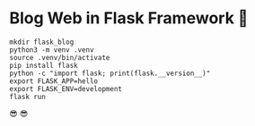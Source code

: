 # Blog Web in Flask Framework 	:cowboy_hat_face:

```
mkdir flask_blog
python3 -m venv .venv
source .venv/bin/activate
pip install flask
python -c "import flask; print(flask.__version__)"
export FLASK_APP=hello
export FLASK_ENV=development
flask run
```
:sunglasses: :sunglasses:
